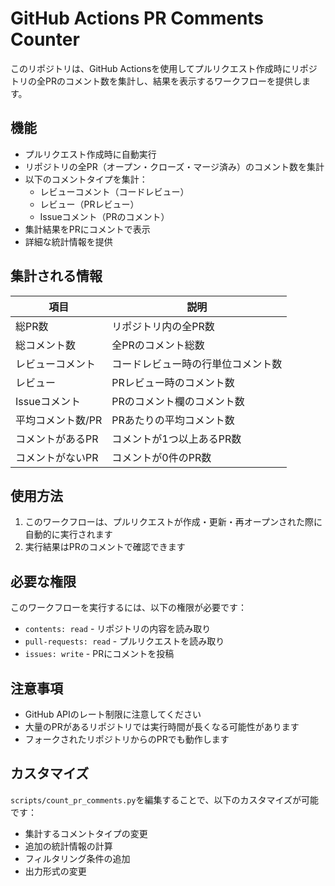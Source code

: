 # GitHub Actions PR Comments Counter

このリポジトリは、GitHub Actionsを使用してプルリクエスト作成時にリポジトリの全PRのコメント数を集計し、結果を表示するワークフローを提供します。


## 機能

- プルリクエスト作成時に自動実行
- リポジトリの全PR（オープン・クローズ・マージ済み）のコメント数を集計
- 以下のコメントタイプを集計：
  - レビューコメント（コードレビュー）
  - レビュー（PRレビュー）
  - Issueコメント（PRのコメント）
- 集計結果をPRにコメントで表示
- 詳細な統計情報を提供

## 集計される情報

| 項目 | 説明 |
|------|------|
| 総PR数 | リポジトリ内の全PR数 |
| 総コメント数 | 全PRのコメント総数 |
| レビューコメント | コードレビュー時の行単位コメント数 |
| レビュー | PRレビュー時のコメント数 |
| Issueコメント | PRのコメント欄のコメント数 |
| 平均コメント数/PR | PRあたりの平均コメント数 |
| コメントがあるPR | コメントが1つ以上あるPR数 |
| コメントがないPR | コメントが0件のPR数 |

## 使用方法

1. このワークフローは、プルリクエストが作成・更新・再オープンされた際に自動的に実行されます
2. 実行結果はPRのコメントで確認できます

## 必要な権限

このワークフローを実行するには、以下の権限が必要です：

- `contents: read` - リポジトリの内容を読み取り
- `pull-requests: read` - プルリクエストを読み取り
- `issues: write` - PRにコメントを投稿

## 注意事項

- GitHub APIのレート制限に注意してください
- 大量のPRがあるリポジトリでは実行時間が長くなる可能性があります
- フォークされたリポジトリからのPRでも動作します

## カスタマイズ

`scripts/count_pr_comments.py`を編集することで、以下のカスタマイズが可能です：

- 集計するコメントタイプの変更
- 追加の統計情報の計算
- フィルタリング条件の追加
- 出力形式の変更

